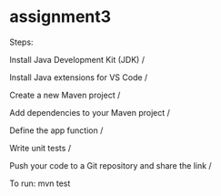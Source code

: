 # assignment3

Steps:

Install Java Development Kit (JDK) /

Install Java extensions for VS Code /

Create a new Maven project /

Add dependencies to your Maven project /

Define the app function /

Write unit tests /

Push your code to a Git repository and share the link /

To run: mvn test
